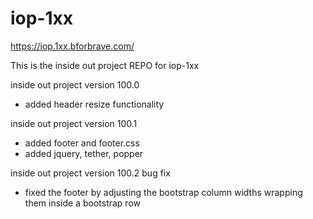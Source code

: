 # iop-1xx
https://iop.1xx.bforbrave.com/

This is the inside out project REPO for iop-1xx

inside out project version 100.0
  - added header resize functionality

inside out project version 100.1
  - added footer and footer.css
  - added jquery, tether, popper

inside out project version 100.2 bug fix
  - fixed the footer by adjusting the bootstrap column widths wrapping them inside a bootstrap row
